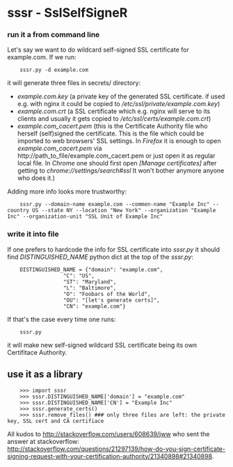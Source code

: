 # sssr - SslSelfSigneR

### run it a from command line

Let's say we want to do wildcard self-signed SSL certificate for example.com.
If we run:

        sssr.py -d example.com

it will generate three files in secrets/ directory:
 - *example.com.key* (a private key of the generated SSL certificate. if used e.g. with nginx it could be copied to */etc/ssl/private/example.com.key*)
 - *example.com.crt* (a SSL certificate which e.g. nginx will serve to its clients and usually it gets copied to */etc/ssl/certs/example.com.crt*)
 - *example.com_cacert.pem* (this is the Certificate Authority file who herself (self)signed the certificate. This is the file which could be imported to web browsers' SSL settings. In _Firefox_ it is enough to open *example.com\_cacert.pem* via http://path_to_file/example.com_cacert.pem or just open it as regular local file. In _Chrome_ one should first open *[Manage certificates]* after getting to *chrome://settings/search#ssl* It won't bother anymore anyone who does it.)

Adding more info looks more trustworthy:

        sssr.py --domain-name example.com --common-name "Example Inc" --country US --state NY --location "New York" --organization "Example Inc" --organization-unit "SSL Unit of Example Inc"

### write it into file

If one prefers to hardcode the info for SSL certificate into *sssr.py* it should find *DISTINGUISHED_NAME* python dict at the top of the *sssr.py*:

        DISTINGUISHED_NAME = {"domain": "example.com",
                      "C": "US",
                      "ST": "Maryland",
                      "L": "Baltimore",
                      "O": "Foobars of the World",
                      "OU": "[let's generate certs]",
                      "CN": "example.com"}

If that's the case every time one runs:

        sssr.py

it will make new self-signed wildcard SSL certificate being its own Certifitace Authority. 

## use it as a library

        >>> import sssr
        >>> sssr.DISTINGUISHED_NAME['domain'] = "example.com"
        >>> sssr.DISTINGUISHED_NAME['CN'] = "Example Inc"
        >>> sssr.generate_certs()
        >>> sssr.remove_files() ### only three files are left: the private key, SSL cert and CA certifiace

All kudos to http://stackoverflow.com/users/608639/jww who sent the answer at stackoverflow: http://stackoverflow.com/questions/21297139/how-do-you-sign-certificate-signing-request-with-your-certification-authority/21340898#21340898.
